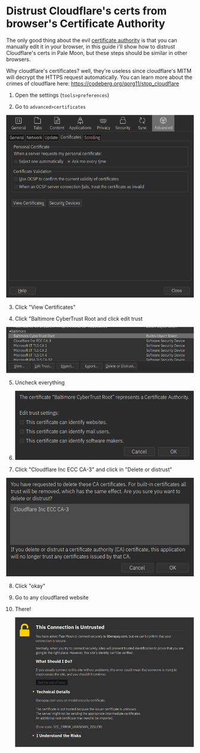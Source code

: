 # Distrust Cloudflare's certs from browser's Certificate Authority

The only good thing about the evil [certificate
authority](/harmful/software/CA) is that you can manually edit it in
your browser, in this guide i'll show how to distrust Cloudflare's
certs in Pale Moon, but these steps should be similar in other
browsers.

Why cloudflare's certificates? well, they're useless since
cloudflare's MITM will decrypt the HTTPS request automatically. You
can learn more about the crimes of cloudflare here:
<https://codeberg.org/qorg11/stop_cloudflare>

1. Open the settings (`tools>preferences`)

2. Go to `advanced>certificates`

![](/.img/1609264022.png)

3. Click "View Certificates"

4. Click "Baltimore CyberTrust Root and click edit trust

![](/.img/1609264076.png)

5. Uncheck everything

6. ![](/.img/1609264080.png)

7. Click "Cloudflare Inc ECC CA-3" and click in "Delete or distrust"

![](/.img/1609264086.png)

8. Click "okay"

9. Go to any cloudflared website

10. There!

	<img src="/.img/1609264118.png" width="500"/>
